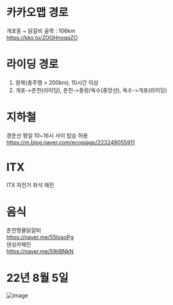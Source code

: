 # 카카오맵 경로
개포동 ~ 닭갈비 골목 : 106km  
https://kko.to/ZOGHnoqqZO  

# 라이딩 경로
1. 왕복(총주행 > 200km), 10시간 이상
2. 개포->춘천(라이딩), 춘천->중랑/옥수(중앙선), 옥수->개포(라이딩)

# 지하철
경춘선 평일 10~16시 사이 탑승 허용  
https://m.blog.naver.com/ecopiagp/223249055911  

# ITX
ITX 자전거 좌석 매진

# 음식
춘천명물닭갈비  
https://naver.me/55IyaoPg  
댄싱카페인  
https://naver.me/59jiBNkN

# 22년 8월 5일
![image](https://github.com/perhapshyeok/riding/assets/25101149/028c6665-07e0-41d8-a151-81bca03c5527)
